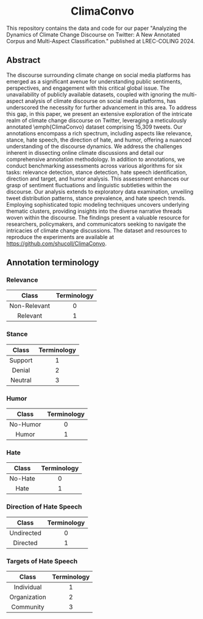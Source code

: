 <h1 font-size:40px align="center">ClimaConvo</h1>

This repository contains the data and code for our paper "Analyzing the Dynamics of Climate Change Discourse on Twitter: A New Annotated Corpus and Multi-Aspect Classification." published at LREC-COLING 2024.

## Abstract

The discourse surrounding climate change on social media platforms has emerged as a significant avenue for understanding public sentiments, perspectives, and engagement with this critical global issue. The unavailability of publicly available datasets, coupled with ignoring the multi-aspect analysis of climate discourse on social media platforms, has underscored the necessity for further advancement in this area. To address this gap, in this paper, we present an extensive exploration of the intricate realm of climate change discourse on Twitter, leveraging a meticulously annotated \emph{ClimaConvo} dataset comprising 15,309 tweets. Our annotations encompass a rich spectrum, including aspects like relevance, stance, hate speech, the direction of hate, and humor, offering a nuanced understanding of the discourse dynamics. We address the challenges inherent in dissecting online climate discussions and detail our comprehensive annotation methodology. In addition to annotations, we conduct benchmarking assessments across various algorithms for six tasks: relevance detection, stance detection, hate speech identification, direction and target, and humor analysis. This assessment enhances our grasp of sentiment fluctuations and linguistic subtleties within the discourse. Our analysis extends to exploratory data examination, unveiling tweet distribution patterns, stance prevalence, and hate speech trends. Employing sophisticated topic modeling techniques uncovers underlying thematic clusters, providing insights into the diverse narrative threads woven within the discourse. The findings present a valuable resource for researchers, policymakers, and communicators seeking to navigate the intricacies of climate change discussions. The dataset and resources to reproduce the experiments are available at https://github.com/shucoll/ClimaConvo.

## Annotation terminology

### Relevance
|  Class | Terminology | 
| :--------: | :--------: | 
| Non-Relevant | 0 | 
| Relevant | 1 | 


### Stance
|  Class | Terminology | 
| :--------: | :--------: | 
| Support | 1 | 
| Denial | 2 | 
| Neutral | 3 | 


### Humor
|  Class | Terminology | 
| :--------: | :--------: | 
| No-Humor | 0 | 
| Humor | 1 | 


### Hate
|  Class | Terminology | 
| :--------: | :--------: | 
| No-Hate | 0 | 
| Hate | 1 | 

### Direction of Hate Speech

|  Class | Terminology | 
| :--------: | :--------: | 
| Undirected | 0 | 
| Directed | 1 | 

### Targets of Hate Speech
|  Class | Terminology | 
| :--------: | :--------: | 
| Individual | 1 | 
| Organization | 2 | 
| Community | 3 |
